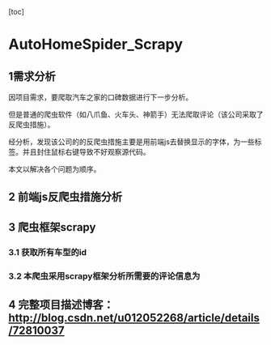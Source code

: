 [toc]
# AutoHomeSpider_Scrapy

## 1需求分析

因项目需求，要爬取汽车之家的口碑数据进行下一步分析。

但是普通的爬虫软件（如八爪鱼、火车头、神箭手）无法爬取评论（该公司采取了反爬虫措施）。

经分析，发现该公司的的反爬虫措施主要是用前端js去替换显示的字体，为一些标签。并且封住鼠标右键导致不好观察源代码。

本文以解决各个问题为顺序。

## 2 前端js反爬虫措施分析


## 3 爬虫框架scrapy

### 3.1 获取所有车型的id
### 3.2 本爬虫采用scrapy框架分析所需要的评论信息为

## 4 完整项目描述博客：http://blog.csdn.net/u012052268/article/details/72810037
